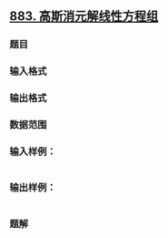 ## [883. 高斯消元解线性方程组](https://www.acwing.com/problem/content/solution/885/1/)

### 题目

### 输入格式

### 输出格式

### 数据范围

### 输入样例：

```

```

### 输出样例：

```

```

### 题解
